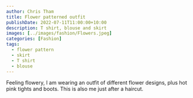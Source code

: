 ```yaml
---
author: Chris Tham
title: Flower patterned outfit
publishDate: 2022-07-11T11:00:00+10:00
description: T shirt, blouse and skirt
images: [../images/fashion/Flowers.jpeg]
categories: [Fashion]
tags:
  - flower pattern
  - skirt
  - T shirt
  - blouse
---
```


Feeling flowery, I am wearing an outfit of different flower designs, plus hot
pink tights and boots. This is also me just after a haircut.
